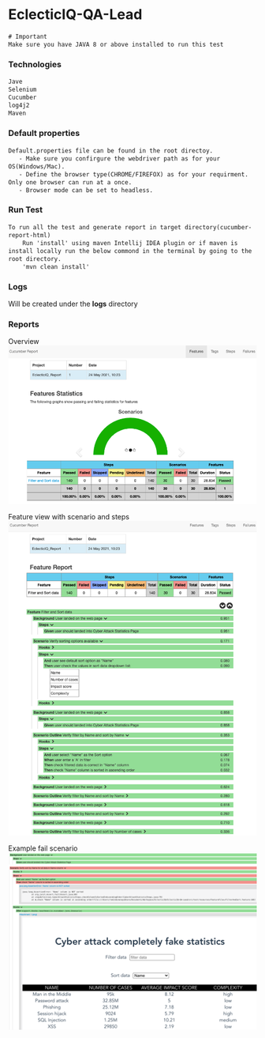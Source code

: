 # EclecticIQ-QA-Lead

~~~~
# Important
Make sure you have JAVA 8 or above installed to run this test
~~~~

### Technologies
    Jave
    Selenium
    Cucumber
    log4j2
    Maven

### Default properties
    Default.properties file can be found in the root directoy.
       - Make sure you confirgure the webdriver path as for your OS(Windows/Mac).
       - Define the browser type(CHROME/FIREFOX) as for your requirment. Only one browser can run at a once.
       - Browser mode can be set to headless.

### Run Test
    To run all the test and generate report in target directory(cucumber-report-html)
        Run 'install' using maven Intellij IDEA plugin or if maven is install locally run the below commond in the terminal by going to the root directory.
        'mvn clean install'

### Logs
Will be created under the **logs** directory

### Reports

Overview
![img.png](cucmber_report_overview.png)

Feature view with scenario and steps
![img_1.png](cucmber_report_scenario_passed.png)

Example fail scenario
![img_2.png](cucmber_report_scenario_fail.png)
    
